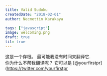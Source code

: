 ```yaml
---
title: Valid Sudoku
createdDate: "2018-02-01"
author: Necmettin Karakaya

tags: ["javascript"]
image: welcoming.png
draft: true
til: true
---
```


这是一个存根。 最可能我没有时间来翻译它.  
你为什么不帮我翻译呢？ 它可以是 [@yourfirstpr](https://twitter.com/yourfirstpr
